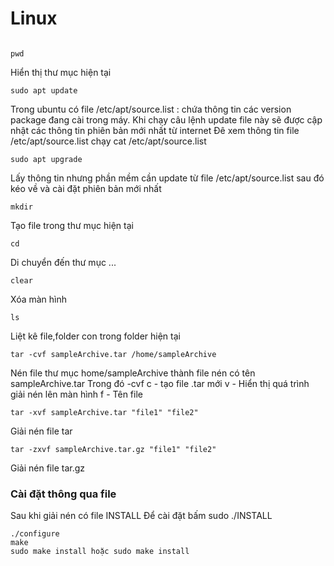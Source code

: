# Linux
```

```
```
pwd
```
Hiển thị thư mục hiện tại
```
sudo apt update
```
Trong ubuntu có file /etc/apt/source.list : chứa thông tin các version package đang cài trong máy. Khi chạy câu lệnh update file này sẽ được cập nhật các thông tin phiên bản mới nhất từ internet
Đê xem thông tin file /etc/apt/source.list chạy cat /etc/apt/source.list
```
sudo apt upgrade
```
Lấy thông tin nhưng phần mềm cần update từ file /etc/apt/source.list sau đó kéo về và cài đặt phiên bản mới nhất
```
mkdir
```
Tạo file trong thư mục hiện tại
```
cd
```
Di chuyển đến thư mục ...
```
clear
```
Xóa màn hình
```linux
ls
```
Liệt kê file,folder con trong folder hiện tại

```
tar -cvf sampleArchive.tar /home/sampleArchive
```
Nén file thư mục home/sampleArchive thành file nén có tên sampleArchive.tar
Trong đó -cvf
c - tạo file .tar mới
v - Hiển thị quá trình giải nén lên màn hình
f - Tên file
```
tar -xvf sampleArchive.tar "file1" "file2"
```
Giải nén file tar
```
tar -zxvf sampleArchive.tar.gz "file1" "file2"
```
Giải nén file tar.gz
 ### Cài đặt thông qua file
Sau khi giải nén có file INSTALL
Để cài đặt bấm sudo ./INSTALL
```
./configure
make
sudo make install hoặc sudo make install
```
